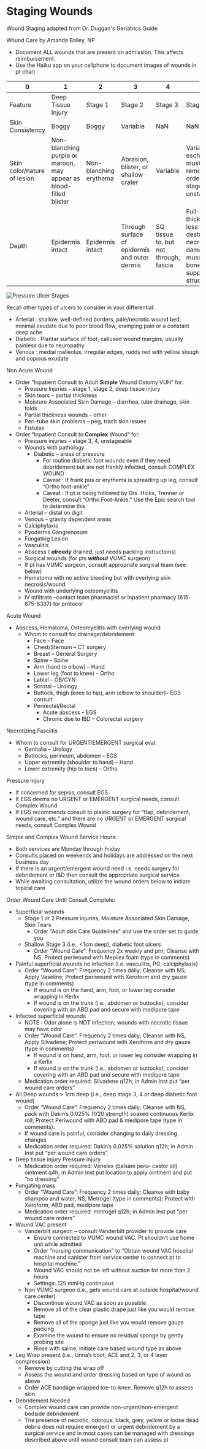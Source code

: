 # Staging Wounds

Wound Staging adapted from Dr. Duggan's Geriatrics Guide

Wound Care by Amanda Bailey, NP

-   Document ALL wounds that are present on admission. This affects
    reimbursement.
-   Use the Haiku app on your cellphone to document images of wounds in
    pt chart

| 0                           | 1                                                                  | 2                      | 3                                             | 4                                     | 5                                                                                              |
|-----------------------------|--------------------------------------------------------------------|------------------------|-----------------------------------------------|---------------------------------------|------------------------------------------------------------------------------------------------|
| Feature                     | Deep Tissue Injury                                                 | Stage 1                | Stage 2                                       | Stage 3                               | Stage 4                                                                                        |
| Skin Consistency            | Boggy                                                              | Boggy                  | Variable                                      | NaN                                   | NaN                                                                                            |
| Skin color/nature of lesion | Non-blanching purple or maroon, may appear as blood-filled blister | Non-blanching erythema | Abrasion, blister, or shallow crater          | Variable                              | Variable. If eschar, must be removed in order to stage, or is unstageable                      |
| Depth                       | Epidermis intact                                                   | Epidermis intact       | Through surface of epidermis and outer dermis | SQ tissue to, but not through, fascia | Full-thickness loss w/ destruction, necrosis, or damage to muscle, bone, supporting structures |

<img src="/sites/default/files/inline-images/Pressure%20Ulcer%20Stages.jpg" data-entity-type="file" data-entity-uuid="0f963d7f-b572-42a2-946a-66fd4dc6e89b" alt="Pressure Ulcer Stages" />

Recall other types of ulcers to consider in your differential:

-   Arterial
    : shallow, well-defined borders, pale/necrotic wound bed, minimal
    exudate due to poor blood flow, cramping pain or a constant deep
    ache
-   Diabetic
    : Plantar surface of foot, callused wound margins; usually painless
    due to neuropathy
-   Venous
    : medial malleolus, irregular edges, ruddy red with yellow slough
    and copious exudate

Non Acute Wound

-   Order “Inpatient Consult to Adult **Simple** Wound Ostomy VUH” for:
    -   Pressure Injuries – stage 1, stage 2, deep tissue injury
    -   Skin tears – partial thickness
    -   Moisture Associated Skin Damage – diarrhea, tube drainage, skin
        folds
    -   Partial thickness wounds – other
    -   Peri-tube skin problems – peg, trach skin issues
    -   Fistulas
-   Order “Inpatient Consult to **Complex** Wound” for:
    -   Pressure injuries – stage 3, 4, unstageable
    -   Wounds with pathology
        -   Diabetic – areas of pressure
            -   For routine diabetic foot wounds even if they need
                debridement but are not frankly infected, consult
                COMPLEX WOUND
            -   Caveat
                : If frank pus or erythema is spreading up leg, consult
                “Ortho foot-ankle”
            -   Caveat
                : If pt is being followed by Drs. Hicks, Trenner or
                Deeter, consult “Ortho Foot-Ankle.” Use the Epic search
                tool to determine this
    -   Arterial – distal on digit
    -   Venous – gravity dependent areas
    -   Calciphylaxis
    -   Pyoderma Gangrenosum
    -   Fungating Lesion
    -   Vasculitis
    -   Abscess ( ***already*** drained, just needs packing
        instructions)
    -   Surgical wounds (for pts ***without*** VUMC surgeon)
    -   If pt has VUMC surgeon, consult appropriate surgical team (see
        below)
    -   Hematoma with no active bleeding but with overlying skin
        necrosis/wound
    -   Wound with underlying osteomyelitis
    -   IV infiltrate –contact team pharmacist or inpatient pharmacy
        (615-875-6337) for protocol

Acute Wound

-   Abscess, Hematoma, Osteomyelitis with overlying wound
    -   Whom to consult for drainage/debridement:
        -   Face – Face
        -   Chest/Sternum – CT surgery
        -   Breast – General Surgery
        -   Spine – Spine
        -   Arm (hand to elbow) – Hand
        -   Lower leg (foot to knee) – Ortho
        -   Labial – OB/GYN
        -   Scrotal – Urology
        -   Buttock, thigh (knee to hip), arm (elbow to shoulder)– EGS
            consult
        -   Perirectal/Rectal
            -   Acute abscess – EGS
            -   Chronic due to IBD – Colorectal surgery

Necrotizing Fasciitis

-   Whom to consult for URGENT/EMERGENT surgical eval:
    -   Genitalia – Urology
    -   Buttocks, perineum, abdomen – EGS
    -   Upper extremity (shoulder to hand) – Hand
    -   Lower extremity (hip to toes) – Ortho

Pressure Injury

-   If concerned for sepsis, consult EGS
-   If EGS deems no URGENT or EMERGENT surgical needs, consult Complex
    Wound
-   If EGS recommends consult to plastic surgery for “flap, debridement,
    wound care, etc.” and there are no URGENT or EMERGENT surgical
    needs, consult Complex Wound

Simple and Complex Wound Service Hours:

-   Both services are Monday through Friday
-   Consults placed on weekends and holidays are addressed on the next
    business day
-   If there is an urgent/emergent wound need i.e. needs surgery for
    debridement or I&D then consult the appropriate surgical service
-   While awaiting consultation, utilize the wound orders below to
    initiate topical care

Order Wound Care Until Consult Complete:

-   Superficial wounds
    -   Stage 1 or 2 Pressure injuries, Moisture Associated Skin Damage,
        Skin Tears
        -   Order “Adult skin Care Guidelines” and use the order set to
            guide you
    -   Shallow Stage 3 (i.e., \<1cm deep), diabetic foot ulcers
        -   Order “Wound Care”: Frequency 2x weekly and prn; Cleanse
            with NS; Protect periwound with Mepilex foam (type in
            comments)
-   Painful superficial wounds no infection (i.e. vasculitis, PG,
    calciphylaxis)
    -   Order “Wound Care”: Frequency 2 times daily; Cleanse with NS;
        Apply Vaseline; Protect periwound with Xeroform and dry gauze
        (type in comments)
        -   If wound is on the hand, arm, foot, or lower leg consider
            wrapping in Kerlix
        -   If wound is on the trunk (i.e., abdomen or buttocks),
            consider covering with an ABD pad and secure with medipore
            tape
-   Infected superficial wounds
    -   NOTE
        : Odor alone is NOT infection; wounds with necrotic tissue may
        have odor
    -   Order “Wound Care”: Frequency 2 times daily; Cleanse with NS,
        Apply Silvadene; Protect periwound with Xeroform and dry gauze
        (type in comments)
        -   If wound is on hand, arm, foot, or lower leg consider
            wrapping in a Kerlix
        -   If wound is on the trunk (i.e., abdomen or buttocks),
            consider covering with an ABD pad and secure with medipore
            tape
    -   Medication order required: Silvadene q12h; in Admin Inst put
        “per wound care orders”
-   All Deep wounds > 1cm deep (i.e., deep stage 3, 4 or deep diabetic
    foot wound)
    -   Order “Wound Care”: Frequency 2 times daily; Cleanse with NS,
        pack with Dakin’s 0.025% (1/20 strength) soaked continuous
        Kerlix roll; Protect Periwound with ABD pad & medipore tape
        (type in comments).
    -   If wound care is painful, consider changing to daily dressing
        changes
    -   Medication order required: Dakin’s 0.025% solution q12h; in
        Admin Inst put “per wound care orders”
-   Deep tissue injury Pressure injury
    -   Medication order required: Venelex (balsam peru- castor oil)
        ointment q4h; in Admin Inst put location to apply ointment and
        put “no dressing”
-   Fungating mass
    -   Order “Wound Care”: Frequency 2 times daily; Cleanse with baby
        shampoo and water, NS, Metrogel (type in comments); Protect with
        Xeroform, ABD pad, medipore tape
    -   Medication order required: metrogel q12h; in Admin Inst put “per
        wound care orders”
-   Wound VAC present
    -   Vanderbilt surgeon – consult Vanderbilt provider to provide care
        -   Ensure connected to VUMC wound VAC. Pt shouldn’t use home
            unit while admitted
        -   Order “nursing communication” to “Obtain wound VAC hospital
            machine and canister from service center to connect pt to
            hospital machine.”
        -   Wound VAC should not be left without suction for more than 2
            hours
        -   Settings: 125 mmHg continuous
    -   Non VUMC surgeon (i.e., gets wound care at outside
        hospital/wound care center)
        -   Discontinue wound VAC as soon as possible
        -   Remove all of the clear plastic drape just like you would
            remove tape
        -   Remove all of the sponge just like you would remove gauze
            packing
        -   Examine the wound to ensure no residual sponge by gently
            probing site
        -   Rinse with saline, initiate care based wound type as above
-   Leg Wrap present (i.e., Unna’s boot, ACE and 2, 3, or 4 layer
    compression)
    -   Remove by cutting the wrap off
    -   Assess the wound and order dressing based on type of wound as
        above
    -   Order ACE bandage wrapped toe-to-knee. Remove q12h to assess
        skin
-   Debridement Needed
    -   Complex wound care can provide non-urgent/non-emergent bedside
        debridement
    -   The presence of necrotic, odorous, black, grey, yellow or loose
        dead debris does not require emergent or urgent debridement by a
        surgical service and in most cases can be managed with dressings
        described above until wound consult team can assess pt

